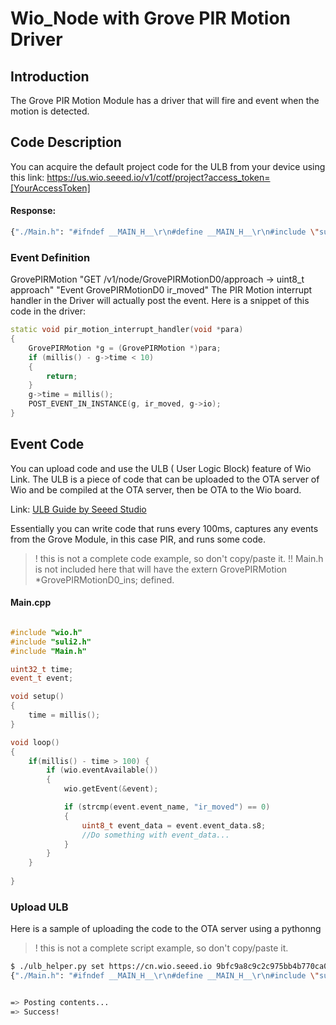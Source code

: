 # Wio_Node with Grove PIR Motion Driver

## Introduction
The Grove PIR Motion Module has a driver that will fire and event when the motion is detected.

## Code Description
You can acquire the default project code for the ULB from your device using this link:
https://us.wio.seeed.io/v1/cotf/project?access_token=[YourAccessToken]

#### Response:
```bash
{"./Main.h": "#ifndef __MAIN_H__\r\n#define __MAIN_H__\r\n#include \"suli2.h\"\r\n#include \"grove_pir_motion_gen.h\"\r\n\r\nextern GrovePIRMotion *GrovePIRMotionD0_ins;\r\n#endif\r\n", "./Main.cpp": "#include \"wio.h\"\n#include \"suli2.h\"\n#include \"Main.h\"\n\nvoid setup()\n{\n}\n\nvoid loop()\n{\n\n}\n"}
```

### Event Definition
GrovePIRMotion	"GET /v1/node/GrovePIRMotionD0/approach -> uint8_t approach"
"Event GrovePIRMotionD0 ir_moved"
The PIR Motion interrupt handler in the Driver will actually post the event. Here is a snippet of this code in the driver:
```cpp
static void pir_motion_interrupt_handler(void *para)
{
    GrovePIRMotion *g = (GrovePIRMotion *)para;
    if (millis() - g->time < 10)
    {
        return;
    }
    g->time = millis();
    POST_EVENT_IN_INSTANCE(g, ir_moved, g->io);
}
```

## Event Code
You can upload code and use the ULB ( User Logic Block) feature of Wio Link. The ULB is a piece of code that can be uploaded to the OTA server of Wio and be compiled at the OTA server, then be OTA to the Wio board.

Link: [ULB Guide by Seeed Studio](https://github.com/Seeed-Studio/Wio_Link/wiki/ULB-Guide)

Essentially you can write code that runs every 100ms, captures any events from the Grove Module, in this case PIR, and runs some code.
> ! this is not a complete code example, so don't copy/paste it.
> !! Main.h is not included here that will have the extern GrovePIRMotion *GrovePIRMotionD0_ins; defined.
#### Main.cpp
```cpp

#include "wio.h"
#include "suli2.h"
#include "Main.h"

uint32_t time;
event_t event;

void setup()
{
    time = millis();
}

void loop()
{
    if(millis() - time > 100) {
        if (wio.eventAvailable())
        {
            wio.getEvent(&event);

            if (strcmp(event.event_name, "ir_moved") == 0)
            {
                uint8_t event_data = event.event_data.s8;
                //Do something with event_data...
            }           
        }
    }
    
}
```

### Upload ULB
Here is a sample of uploading the code to the OTA server using a pythonng

> ! this is not a complete script example, so don't copy/paste it.

```bash
$ ./ulb_helper.py set https://cn.wio.seeed.io 9bfc9a8c9c2c975bb4b770ca0fd088b1
{"./Main.h": "#ifndef __MAIN_H__\r\n#define __MAIN_H__\r\n#include \"suli2.h\"\r\n#include \"grove_pir_motion_gen.h\"\r\n\r\nextern GrovePIRMotion *GrovePIRMotionD0_ins;\r\n#endif\r\n", "./Main.cpp": "#include \"wio.h\"\n#include \"suli2.h\"\n#include \"Main.h\"\n\nvoid setup()\n{\n}\n\nvoid loop()\n{\n\n}\n"}


=> Posting contents...
=> Success!

```
